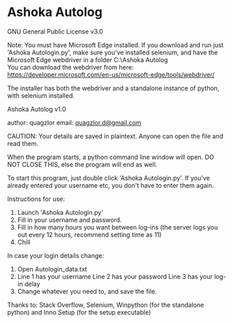 # Ashoka Autolog
GNU General Public License v3.0

Note: You must have Microsoft Edge installed. If you download and run just 'Ashoka Autologin.py', make sure you've installed selenium, and have the Microsoft Edge webdriver in a folder C:\\Ashoka Autolog\
You can download the webdriver from here: https://developer.microsoft.com/en-us/microsoft-edge/tools/webdriver/

The installer has both the webdriver and a standalone instance of python, with selenium installed.

Ashoka Autolog v1.0

author: quagzlor
email: quagzlor.d@gmail.com

CAUTION: Your details are saved in plaintext. Anyone can open the file and read them.

When the program starts, a python command line window will open. DO NOT CLOSE THIS, else the program will end as well.

To start this program, just double click 'Ashoka Autologin.py'. If you've already entered your username etc, you don't have to enter them again.

Instructions for use:

1. Launch 'Ashoka Autologin.py'
2. Fill in your username and password.
3. Fill in how many hours you want between log-ins (the server logs you out every 12 hours, recommend setting time as 11)
4. Chill

In case your login details change:

1. Open Autologin_data.txt
2. Line 1 has your username
   Line 2 has your password
   Line 3 has your log-in delay
3. Change whatever you need to, and save the file.

Thanks to: Stack Overflow, Selenium, Winpython (for the standalone python) and Inno Setup (for the setup executable)
